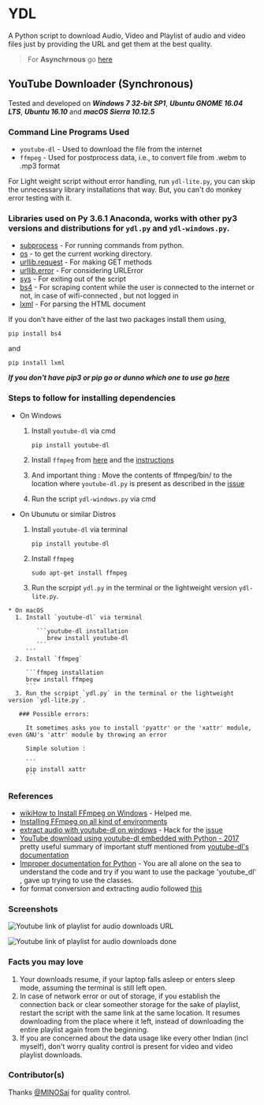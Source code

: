 # YDL

A Python script to download Audio, Video and  Playlist of audio and video files just by providing the URL and get them at the best quality.



> For **Asynchrnous** go [here](https://github.com/greed2411/YDL/tree/ydl-async)



## YouTube Downloader (Synchronous)

Tested and developed on ***Windows 7 32-bit SP1***, ***Ubuntu GNOME 16.04 LTS***, ***Ubuntu 16.10*** and ***macOS Sierra 10.12.5***

### Command Line Programs Used
  * `youtube-dl` - Used to download the file from the internet
  * `ffmpeg` - Used for postprocess data, i.e., to convert file from .webm to .mp3 format

For Light weight script without error handling, run `ydl-lite.py`, you can skip the unnecessary library installations that way. But, you can't do monkey error testing with it.

### Libraries used on Py 3.6.1 Anaconda, works with other py3 versions and distributions for `ydl.py` and `ydl-windows.py`.
  * [subprocess](https://docs.python.org/3/library/subprocess.html#older-high-level-api) - For running commands from python.
  * [os](https://docs.python.org/3/library/os.html) - to get the current working directory.
  * [urllib.request](https://docs.python.org/3/library/urllib.request.html#module-urllib.request) - For making GET methods
  * [urllib.error](https://docs.python.org/3/library/urllib.error.html#module-urllib.error) - For considering URLError
  * [sys](https://docs.python.org/3/library/sys.html) - For exiting out of the script
  * [bs4](http://beautiful-soup-4.readthedocs.io/en/latest/) - For scraping content while the user is connected to the internet or not, in case of wifi-connected , but not logged in
  * [lxml](http://lxml.de/#download) - For parsing the HTML document

  If you don't have either of the last two packages install them using,

  ```pip installation
  pip install bs4
  ```

  and 

  ```pip installation
  pip install lxml
  ```
  ***If you don't have pip3 or pip go or dunno which one to use go [here](https://stackoverflow.com/a/6587528)***

### Steps to follow for installing dependencies
  * On Windows 
     1. Install `youtube-dl` via cmd
       
        ```youtube-dl installation
        pip install youtube-dl
        ```
     2. Install `ffmpeg` from [here](http://ffmpeg.zeranoe.com/builds/) and the [instructions](http://www.wikihow.com/Install-FFmpeg-on-Windows)
     
     3. And important thing : Move the contents of ffmpeg/bin/ to the location where `youtube-dl.py` is present as described in the [issue](https://stackoverflow.com/a/42745019)
     
     4. Run the script `ydl-windows.py` via cmd
     
   * On Ubunutu or similar Distros
      1. Install `youtube-dl` via terminal
      
         ```youtube-dl installation
         pip install youtube-dl
         ```
      2. Install `ffmpeg`
      
         ```ffmpeg installation
         sudo apt-get install ffmpeg
         ```
      3. Run the scrpipt `ydl.py` in the terminal or the lightweight version `ydl-lite.py`.
    
    * On macOS
      1. Install `youtube-dl` via terminal

            ```youtube-dl installation
               brew install youtube-dl
            ```
         ```
      2. Install `ffmpeg`
      
         ```ffmpeg installation
         brew install ffmpeg
         ```
      3. Run the scrpipt `ydl.py` in the terminal or the lightweight version `ydl-lite.py`.

       ### Possible errors: 

         It sometimes asks you to install 'pyattr' or the 'xattr' module, even GNU's 'attr' module by throwing an error

         Simple solution : 

         ```
         pip install xattr
         ```

### References
  * [wikiHow to Install FFmpeg on Windows](http://www.wikihow.com/Install-FFmpeg-on-Windows) - Helped me.
  * [Installing FFmpeg on all kind of environments](https://github.com/adaptlearning/adapt_authoring/wiki/Installing-FFmpeg)
  * [extract audio with youtube-dl on windows](https://stackoverflow.com/a/42745019) - Hack for the [issue](https://github.com/NixOS/nixpkgs/issues/5236) 
  * [YouTube download using youtube-dl embedded with Python - 2017](http://www.bogotobogo.com/VideoStreaming/YouTube/youtube-dl-embedding.php) pretty useful summary of important stuff mentioned from [youtube-dl's documentation](https://github.com/rg3/youtube-dl)
  * [Improper documentation for Python](https://github.com/rg3/youtube-dl/blob/master/youtube_dl/YoutubeDL.py) - You are all alone on the sea to understand the code and try if you want to use the package 'youtube_dl' , gave up trying to use the classes.
  * for format conversion and extracting audio followed [this](http://www.slashgeek.net/2016/06/24/5-youtube-dl-tips-might-not-know/)

### Screenshots

![Youtube link of playlist for audio downloads URL](/../screenshots/4.png?raw=true "Ubuntu")

![Youtube link of playlist for audio downloads done](/../screenshots/3.png?raw=true "macOS")

### Facts you may love

1. Your downloads resume, if your laptop falls asleep or enters sleep mode, assuming the terminal is still left open.
2. In case of network error or out of storage, if you establish the connection back or clear someother storage for the sake of playlist, restart the script with the same link at the same location. It resumes downloading from the place where it left, instead of downloading the entire playlist again from the beginning. 
3. If you are concerned about the data usage like every other Indian (incl myself), don't worry quality control is present for video and video playlist downloads.

### Contributor(s)

Thanks [@MINOSai](https://github.com/MINOSai) for quality control.

